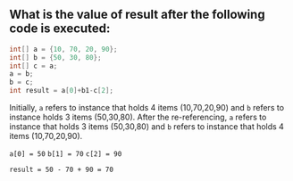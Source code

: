 
## What is the value of result after the following code is executed:

```java
int[] a = {10, 70, 20, 90};
int[] b = {50, 30, 80};
int[] c = a;
a = b;
b = c;
int result = a[0]+b1-c[2];
```

Initially, `a` refers to instance that holds 4 items (10,70,20,90) and `b` refers to instance holds 3 items (50,30,80).
After the re-referencing, `a` refers to instance that holds 3 items (50,30,80) and `b` refers to instance that holds 4 items (10,70,20,90).

`a[0] = 50`
`b[1] = 70`
`c[2] = 90`

`result = 50 - 70 + 90 = 70`
